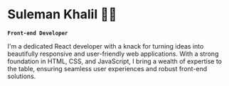 # Suleman Khalil 👨‍💻

**`Front-end Developer`**

 I'm a dedicated React developer with a knack for turning ideas into beautifully responsive and user-friendly web applications. With a strong foundation in HTML, CSS, and JavaScript, I bring a wealth of expertise to the table, ensuring seamless user experiences and robust front-end solutions.
<!--
**suleman42244/suleman42244** is a ✨ _special_ ✨ repository because its `README.md` (this file) appears on your GitHub profile.

Here are some ideas to get you started:

- 🔭 I’m currently working on ...
- 🌱 I’m currently learning ...
- 👯 I’m looking to collaborate on ...
- 🤔 I’m looking for help with ...
- 💬 Ask me about ...
- 📫 How to reach me: ...
- 😄 Pronouns: ...
- ⚡ Fun fact: ...
-->
